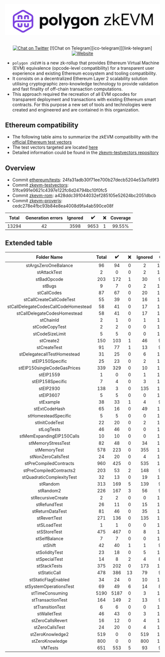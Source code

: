 <div align="center">
<img src="https://github.com/0xPolygonHermez/.github/blob/master/profile/Polygon_zkevm.png" width="600"/>
</div>
<br />
<div align="center">

[![Chat on Twitter][ico-twitter]][link-twitter]
[![Chat on Telegram][ico-telegram]][link-telegram]
[![Website][ico-website]][link-website]

</div>

[ico-twitter]: https://img.shields.io/twitter/url?label=polygonZkEVM&style=social&url=https%3A%2F%2Ftwitter.com%2F0xPolygonZK
[ico-website]: https://img.shields.io/static/v1?label=docs&message=polygonZkEVM&color=7B3FE4

[link-twitter]: https://twitter.com/0xPolygonZK
[link-website]: https://wiki.polygon.technology/docs/zkEVM/introduction


- `polygon zkEVM` is a new zk-rollup that provides Ethereum Virtual Machine (EVM) equivalence (opcode-level compatibility) for a transparent user experience and existing Ethereum ecosystem and tooling compatibility.
- It consists on a decentralized Ethereum Layer 2 scalability solution utilising cryptographic zero-knowledge technology to provide validation and fast finality of off-chain transaction computations.
- This approach required the recreation of all EVM opcodes for transparent deployment and transactions with existing Ethereum smart contracts. For this purpose a new set of tools and technologies were created and engineered and are contained in this organization.

## Ethereum compatibility
- The following table aims to summarize the zkEVM compatibility with the [official Ethereum test vectors](https://github.com/ethereum/tests)
- The test vectors targeted are located [here](https://github.com/ethereum/tests/tree/develop/BlockchainTests/GeneralStateTests)
- Detailed information could be found in the [zkevm-testvectors repository](https://github.com/0xPolygonHermez/zkevm-testvectors)

## Overview
- Commit [ethereum/tests](https://github.com/ethereum/tests): 24fa31adb30f71ee700b27decb5204e53a11d9f3
- Commit [zkevm-testvectors](https://github.com/0xPolygonHermez/zkevm-testvectors): 51fce991e0621c4397e122fc6d24794bc10f0fc5
- Commit [zkevm-rom](https://github.com/0xPolygonHermez/zkevm-rom): a428ddc391044032ef285105e52624bc2051dbcb
- Commit [zkevm-proverjs](https://github.com/0xPolygonHermez/zkevm-proverjs): cedc278e4fbc93b84e8ea4008d9fa4ab590ce08f

| Total | Generation errors | Ignored | :heavy_check_mark: | :x: | Coverage |
|:-----:|:-----------------:|:-------:|:------------------:|:---:|:--------:|
| 13294 |        42         |  3598   |        9653        |  1  |  99.55%  |


## Extended table

|             Folder Name              | Total | :heavy_check_mark: | :x: | Ignored | Cov  |
|:------------------------------------:|:-----:|:------------------:|:---:|:-------:|:----:|
|         stArgsZeroOneBalance         |  96   |         94         |  0  |    2    | 100% |
|             stAttackTest             |   2   |         0          |  0  |    2    | 100% |
|             stBadOpcode              |  203  |        172         |  1  |   30    | 99%  |
|                stBugs                |   9   |         7          |  0  |    2    | 100% |
|             stCallCodes              |  87   |         67         |  0  |   20    | 100% |
|       stCallCreateCallCodeTest       |  55   |         39         |  0  |   16    | 100% |
| stCallDelegateCodesCallCodeHomestead |  58   |         41         |  0  |   17    | 100% |
|     stCallDelegateCodesHomestead     |  58   |         41         |  0  |   17    | 100% |
|              stChainId               |   2   |         1          |  0  |    1    | 100% |
|            stCodeCopyTest            |   2   |         2          |  0  |    0    | 100% |
|           stCodeSizeLimit            |   5   |         5          |  0  |    0    | 100% |
|              stCreate2               |  150  |        103         |  1  |   46    | 99%  |
|             stCreateTest             |  91   |         77         |  1  |   13    | 99%  |
|     stDelegatecallTestHomestead      |  31   |         25         |  0  |    6    | 100% |
|           stEIP150Specific           |  25   |         23         |  0  |    2    | 100% |
|     stEIP150singleCodeGasPrices      |  339  |        329         |  0  |   10    | 100% |
|              stEIP1559               |   1   |         0          |  0  |    1    | 100% |
|           stEIP158Specific           |   7   |         4          |  0  |    3    | 100% |
|              stEIP2930               |  138  |         3          |  0  |   135   | 100% |
|              stEIP3607               |   5   |         5          |  0  |    0    | 100% |
|              stExample               |  38   |         33         |  1  |    4    | 97%  |
|            stExtCodeHash             |  65   |         16         |  0  |   49    | 100% |
|         stHomesteadSpecific          |   5   |         5          |  0  |    0    | 100% |
|            stInitCodeTest            |  22   |         20         |  0  |    2    | 100% |
|              stLogTests              |  46   |         46         |  0  |    0    | 100% |
|      stMemExpandingEIP150Calls       |  10   |         10         |  0  |    0    | 100% |
|          stMemoryStressTest          |  82   |         48         |  0  |   34    | 100% |
|             stMemoryTest             |  578  |        223         |  0  |   355   | 100% |
|          stNonZeroCallsTest          |  24   |         20         |  0  |    4    | 100% |
|        stPreCompiledContracts        |  960  |        425         |  0  |   535   | 100% |
|       stPreCompiledContracts2        |  203  |         53         |  2  |   148   | 96%  |
|      stQuadraticComplexityTest       |  32   |         13         |  0  |   19    | 100% |
|               stRandom               |  313  |        169         |  5  |   139   | 97%  |
|              stRandom2               |  226  |        167         |  3  |   56    | 98%  |
|          stRecursiveCreate           |   2   |         2          |  0  |    0    | 100% |
|             stRefundTest             |  26   |         11         |  0  |   15    | 100% |
|           stReturnDataTest           |  81   |         46         |  0  |   35    | 100% |
|             stRevertTest             |  271  |        136         |  0  |   135   | 100% |
|             stSLoadTest              |   1   |         1          |  0  |    0    | 100% |
|             stSStoreTest             |  475  |        467         |  0  |    8    | 100% |
|            stSelfBalance             |   7   |         7          |  0  |    0    | 100% |
|               stShift                |  42   |         40         |  1  |    1    | 98%  |
|            stSolidityTest            |  23   |         18         |  0  |    5    | 100% |
|            stSpecialTest             |  14   |         8          |  2  |    4    | 80%  |
|             stStackTests             |  375  |        202         |  0  |   173   | 100% |
|             stStaticCall             |  478  |        386         | 13  |   79    | 97%  |
|         stStaticFlagEnabled          |  34   |         24         |  0  |   10    | 100% |
|        stSystemOperationsTest        |  69   |         49         |  6  |   14    | 89%  |
|           stTimeConsuming            | 5190  |        5187        |  0  |    3    | 100% |
|          stTransactionTest           |  164  |        149         |  2  |   13    | 99%  |
|           stTransitionTest           |   6   |         6          |  0  |    0    | 100% |
|             stWalletTest             |  46   |         43         |  0  |    3    | 100% |
|          stZeroCallsRevert           |  16   |         12         |  0  |    4    | 100% |
|           stZeroCallsTest            |  24   |         20         |  0  |    4    | 100% |
|           stZeroKnowledge2           |  519  |         0          |  0  |   519   | 100% |
|           stZeroKnowledge            |  800  |         0          |  0  |   800   | 100% |
|               VMTests                |  651  |        553         |  5  |   93    | 99%  |
